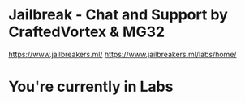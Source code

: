 # Jailbreak - Chat and Support by CraftedVortex & MG32
https://www.jailbreakers.ml/
https://www.jailbreakers.ml/labs/home/

# You're currently in Labs